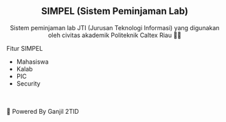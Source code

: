 <div align='center'>
  
## SIMPEL (Sistem Peminjaman Lab)
<p>Sistem peminjaman lab JTI (Jurusan Teknologi Informasi) yang digunakan oleh civitas akademik Politeknik Caltex Riau 👨‍💻</p>
</div>
<div font-size="20px">Fitur SIMPEL</div>
<ul>
<li> Mahasiswa </li>
<li> Kalab  </li>
<li> PIC </li>
<li> Security </li>
</ul>
<br>
<br>
<div font-size="20px">🤖 Powered By Ganjil 2TID</div>

